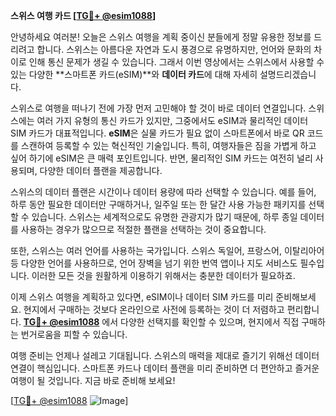 **스위스 여행 카드 [[TG💪+ @esim1088](https://t.me/s/esim1088)]**

안녕하세요 여러분! 오늘은 스위스 여행을 계획 중이신 분들에게 정말 유용한 정보를 드리려고 합니다. 스위스는 아름다운 자연과 도시 풍경으로 유명하지만, 언어와 문화의 차이로 인해 통신 문제가 생길 수 있습니다. 그래서 이번 영상에서는 스위스에서 사용할 수 있는 다양한 **스마트폰 카드(eSIM)**와 **데이터 카드**에 대해 자세히 설명드리겠습니다.

스위스로 여행을 떠나기 전에 가장 먼저 고민해야 할 것이 바로 데이터 연결입니다. 스위스에는 여러 가지 유형의 통신 카드가 있지만, 그중에서도 eSIM과 물리적인 데이터 SIM 카드가 대표적입니다. **eSIM**은 실물 카드가 필요 없이 스마트폰에서 바로 QR 코드를 스캔하여 등록할 수 있는 혁신적인 기술입니다. 특히, 여행자들은 짐을 가볍게 하고 싶어 하기에 eSIM은 큰 매력 포인트입니다. 반면, 물리적인 SIM 카드는 여전히 널리 사용되며, 다양한 데이터 플랜을 제공합니다.

스위스의 데이터 플랜은 시간이나 데이터 용량에 따라 선택할 수 있습니다. 예를 들어, 하루 동안 필요한 데이터만 구매하거나, 일주일 또는 한 달간 사용 가능한 패키지를 선택할 수 있습니다. 스위스는 세계적으로도 유명한 관광지가 많기 때문에, 하루 종일 데이터를 사용하는 경우가 많으므로 적절한 플랜을 선택하는 것이 중요합니다.

또한, 스위스는 여러 언어를 사용하는 국가입니다. 스위스 독일어, 프랑스어, 이탈리아어 등 다양한 언어를 사용하므로, 언어 장벽을 넘기 위한 번역 앱이나 지도 서비스도 필수입니다. 이러한 모든 것을 원활하게 이용하기 위해서는 충분한 데이터가 필요하죠.

이제 스위스 여행을 계획하고 있다면, eSIM이나 데이터 SIM 카드를 미리 준비해보세요. 현지에서 구매하는 것보다 온라인으로 사전에 등록하는 것이 더 저렴하고 편리합니다. **[TG💪+ @esim1088](https://t.me/s/esim1088)** 에서 다양한 선택지를 확인할 수 있으며, 현지에서 직접 구매하는 번거로움을 피할 수 있습니다.

여행 준비는 언제나 설레고 기대됩니다. 스위스의 매력을 제대로 즐기기 위해선 데이터 연결이 핵심입니다. 스마트폰 카드나 데이터 플랜을 미리 준비하면 더 편안하고 즐거운 여행이 될 것입니다. 지금 바로 준비해 보세요!

[[TG💪+ @esim1088](https://t.me/s/esim1088) ![Image](https://i.postimg.cc/Y0z9fWf4/image.png)]